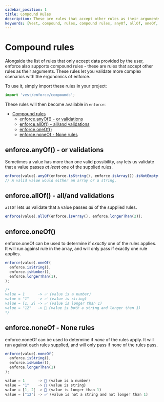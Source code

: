 ```yaml
---
sidebar_position: 1
title: Compound Rules
description: These are rules that accept other rules as their arguments. These rules let you validate more complex scenarios with the ergonomics of enforce.
keywords: [Vest, compound, rules, compound rules, anyOf, allOf, oneOf, noneOf]
---
```


# Compound rules

Alongside the list of rules that only accept data provided by the user, enforce also supports compound rules - these are rules that accept other rules as their arguments. These rules let you validate more complex scenarios with the ergonomics of enforce.

To use it, simply import these rules in your project:

```js
import 'vest/enforce/compounds';
```

These rules will then become available in `enforce`:

- [Compound rules](#compound-rules)
  - [enforce.anyOf() - or validations](#enforceanyof---or-validations)
  - [enforce.allOf() - all/and validations](#enforceallof---alland-validations)
  - [enforce.oneOf()](#enforceoneof)
  - [enforce.noneOf - None rules](#enforcenoneof---none-rules)

## enforce.anyOf() - or validations

Sometimes a value has more than one valid possibility, `any` lets us validate that a value passes _at least_ one of the supplied rules.

```js
enforce(value).anyOf(enforce.isString(), enforce.isArray()).isNotEmpty();
// A valid value would either an array or a string.
```

## enforce.allOf() - all/and validations

`allOf` lets us validate that a value passes _all_ of the supplied rules.

```js
enforce(value).allOf(enforce.isArray(), enforce.longerThan(2));
```

## enforce.oneOf()

enforce.oneOf can be used to determine if _exactly_ one of the rules applies. It will run against rule in the array, and will only pass if exactly one rule applies.

```js
enforce(value).oneOf(
  enforce.isString(),
  enforce.isNumber(),
  enforce.longerThan(1),
);

/*
value = 1      -> ✅ (value is a number)
value = "1"    -> ✅ (value is string)
value = [1, 2] -> ✅ (value is longer than 1)
value = "12"   -> 🚨 (value is both a string and longer than 1)
*/
```

## enforce.noneOf - None rules

enforce.noneOf can be used to determine if _none_ of the rules apply. It will run against each rules supplied, and will only pass if none of the rules pass.

```js
enforce(value).noneOf(
  enforce.isString(),
  enforce.isNumber(),
  enforce.longerThan(1)
);

value = 1      -> 🚨 (value is a number)
value = "1"    -> 🚨 (value is string)
value = [1, 2] -> 🚨 (value is longer than 1)
value = ["12"] -> ✅ (value is not a string and not longer than 1)

```
